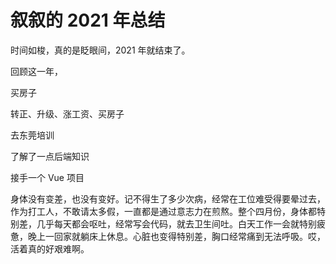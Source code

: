 # 叙叙的 2021 年总结

时间如梭，真的是眨眼间，2021 年就结束了。

回顾这一年，

买房子

转正、升级、涨工资、买房子

去东莞培训

了解了一点后端知识

接手一个 Vue 项目

身体没有变差，也没有变好。记不得生了多少次病，经常在工位难受得要晕过去，作为打工人，不敢请太多假，一直都是通过意志力在煎熬。整个四月份，身体都特别差，几乎每天都会呕吐，经常写会代码，就去卫生间吐。白天工作一会就特别疲惫，晚上一回家就躺床上休息。心脏也变得特别差，胸口经常痛到无法呼吸。哎，活着真的好艰难啊。











